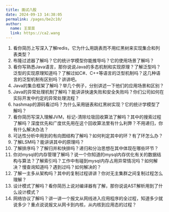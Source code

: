 ```yaml
---
title: 面试八股
date: 2024-09-13 14:38:05
permalink: /pages/be2c10/
author: 
  name: 王菜菜
  link: https://ca2.wang
---
```

1. 看你简历上写深入了解redis，它为什么用跳表而不用红黑树来实现集合和列表类型？
2. 布隆过滤器了解吗？它的统计学模型你能推导吗？它的使用场景了解吗？
3. 看你写熟悉Java语言，那你说说Java的多态机制和实现原理？了解泛型吗？泛型的实现原理知道吗？了解过如C#、C++等语言的泛型机制吗？这几种语言的泛型机制有区别吗？讲讲吧。
4. Java的集合框架了解吗？举几个例子，分别讲述一下他们的应用场景和区别？
5. Java的异常处理机制了解吗？能讲讲快速失败和安全失败吗？你们公司如何在实际开发中约定的异常处理流程？
6. hashmap的源码看过吗？为什么采用链表和红黑树实现？它的统计学模型了解吗？
7. 看你简历写深入理解JVM，标记-清除垃圾回收算法了解吗？其中的搜索过程了解吗？深度优先和广度优先用在这个回收算法里有什么利弊？不用递归，你有什么解决办法？
8. 可达性分析中用到的有向图结构了解吗？如何判定其中的环？有了环怎么办？
9. 了解LSM吗？能讲讲其中的原理吗？
10. 了解排序吗？了解归并和快排吗？递归和分治思想在其中体现在哪些环节？
11. 你对mysql的内存管理了解吗？说一个你知道的mysql内存优化有关的数据结构与算法？了解索引吗？工作中有碰到mysql内存占用异常情况吗？如何解决？慢查询知道吗？遇到过吗？如何解决的？
12. 了解一主多从架构吗？其中的复制过程讲讲？你对无主集群之间复制过程怎么理解？
13. 设计模式了解吗？看你简历上说对编译器有了解，那你说说AST解析用到了什么设计模式？
14. 网络协议了解吗？讲一讲一个报文从网线进入应用程序的全过程，知道多少就说多少？重点说说报文从网卡到内核，从内核到应用态的过程？